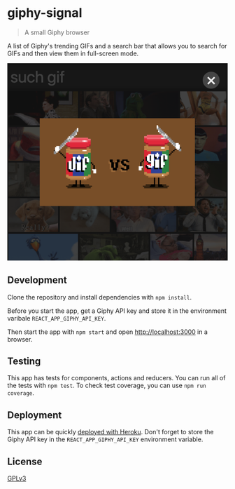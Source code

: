 # giphy-signal

> A small Giphy browser

A list of Giphy's trending GIFs and a search bar that allows you to search for
GIFs and then view them in full-screen mode.

![Screenshot](screenshot.png)

## Development

Clone the repository and install dependencies with `npm install`.

Before you start the app, get a Giphy API key and store it in the environment
varibale `REACT_APP_GIPHY_API_KEY`.

Then start the app with `npm start` and open
[http://localhost:3000](http://localhost:3000) in a browser.

## Testing

This app has tests for components, actions and reducers. You can run all of the
tests with `npm test`. To check test coverage, you can use `npm run coverage`.

## Deployment

This app can be quickly [deployed with Heroku](https://medium.com/@WebDevRaj/deploy-a-react-app-on-heroku-the-right-way-e17333d29169).
Don't forget to store the Giphy API key in the `REACT_APP_GIPHY_API_KEY`
environment variable.

## License

[GPLv3](http://www.gnu.org/licenses/gpl-3.0.html)
